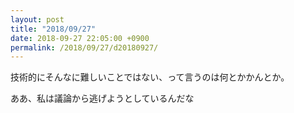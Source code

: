 ```yaml
---
layout: post
title: "2018/09/27"
date: 2018-09-27 22:05:00 +0900
permalink: /2018/09/27/d20180927/
---
```


技術的にそんなに難しいことではない、って言うのは何とかかんとか。

ああ、私は議論から逃げようとしているんだな
